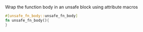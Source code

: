 Wrap the function body in an unsafe block using attribute macros

```rust
#[unsafe_fn_body::unsafe_fn_body]
fn unsafe_fn_body(){
}
```
